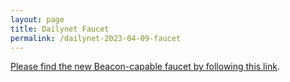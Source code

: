 ```yaml
---
layout: page
title: Dailynet Faucet
permalink: /dailynet-2023-04-09-faucet
---
```


[Please find the new Beacon-capable faucet by following this link](https://faucet.dailynet-2023-04-09.teztnets.xyz).
